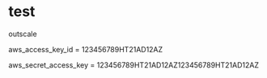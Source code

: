# test
outscale 

aws_access_key_id = 123456789HT21AD12AZ


aws_secret_access_key = 123456789HT21AD12AZ123456789HT21AD12AZ
